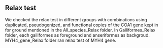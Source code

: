 ## Relax test
We checked the relax test in different groups with combinations using duplicated, pseudogenized, and functional copies of the COA1 gene kept in for ground mentioned in the All_species_Relax folder.
In Galliformes_Relax folder, each galliformes as foreground and anseriformes as backgroud.
MYH4_gene_Relax folder ran relax test of MYH4 gene.
